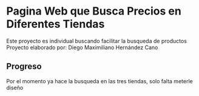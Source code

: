 # Pagina Web que Busca Precios en Diferentes Tiendas
Este proyecto es individual buscando facilitar la busqueda de productos
Proyecto elaborado por: Diego Maximiliano Hernández Cano

## Progreso

Por el momento ya hace la busqueda en las tres tiendas, solo falta meterle diseño
